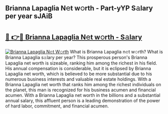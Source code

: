 ## Brianna Lapaglia N𝚎t w𝚘rth - Part-yYP S𝚊lary per year sJAiB

# <h2><a href="http://gc4sldc.nevu.top/?p=Brianna+Lapaglia">🔗 👉🔴 Brianna Lapaglia N𝚎t w𝚘rth - S𝚊lary</a></h2>

[![Brianna Lapaglia N𝚎t W𝚘rth](https://i.imgur.com/Oavwk0R.jpeg)](http://gc4sldc.nevu.top/?p=Brianna+Lapaglia)
What is Brianna Lapaglia n𝚎t w𝚘rth? What is Brianna Lapaglia s𝚊lary per year?
This prosperous person's Brianna Lapaglia net worth is sizeable, ranking him among the richest in his field. His annual compensation is considerable, but it is eclipsed by Brianna Lapaglia net worth, which is believed to be more substantial due to his numerous business interests and valuable real estate holdings. With a Brianna Lapaglia net worth that ranks him among the richest individuals on the planet, this man is recognized for his business acumen and financial acumen. With a Brianna Lapaglia net worth in the billions and a substantial annual salary, this affluent person is a leading demonstration of the power of hard labor, commitment, and financial acumen.
